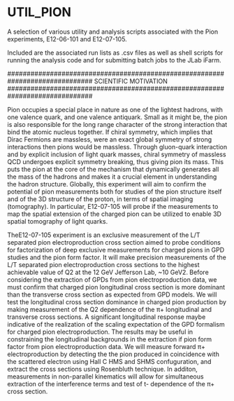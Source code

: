 # UTIL_PION

A selection of various utility and analysis scripts associated with the Pion experiments, E12-06-101 and E12-07-105.

Included are the associated run lists as .csv files as well as shell scripts for running the analysis code and for submitting batch jobs to the JLab iFarm.

##############################################################################
			SCIENTIFIC MOTIVATION
##############################################################################

Pion occupies a special place in nature as one of the lightest hadrons, with one valence quark, and one valence antiquark. Small as it might be, the pion is also responsible for the long range character of the strong interaction that bind the atomic nucleus together. If chiral symmetry, which implies that Dirac Fermions are massless, were an exact global symmetry of strong interactions then pions would be massless. Through gluon-quark interaction and by explicit inclusion of light quark masses, chiral symmetry of massless QCD undergoes explicit symmetry breaking, thus giving pion its mass. This puts the pion at the core of the mechanism that dynamically generates all the mass of the hadrons and makes it a crucial element in understanding the hadron structure. Globally, this experiment will aim to confirm the potential of pion measurements both for studies of the pion structure itself and of the 3D structure of the proton, in terms of spatial imaging (tomography). In particular, E12-07-105 will probe if the measurements to map the spatial extension of the charged pion can be utilized to enable 3D spatial tomography of light quarks.

TheE12-07-105 experiment is an exclusive measurement of the L/T separated pion electroproduction cross section aimed to probe conditions for factorization of deep exclusive measurements for charged pions in GPD studies and the pion form factor. It will make precision measurements of the L/T separated pion electroproduction cross sections to the highest achievable value of Q2 at the 12 GeV Jefferson Lab, ~10 GeV2. Before considering the extraction of GPDs from pion electroproduction data, we must confirm that charged pion longitudinal cross section is more dominant than the transverse cross section as expected from GPD models. We will test the longitudinal cross section dominance in charged pion production by making measurement of the Q2 dependence of the
π+ longitudinal and transverse cross sections. A significant longitudinal response maybe indicative of the realization of the scaling expectation of the GPD formalism for charged pion electroproduction. The results may be useful in constraining the longitudinal backgrounds in the extraction if pion form factor from pion electroproduction data. We will measure forward π+ electroproduction by detecting the the pion produced in coincidence with the scattered electron using Hall C HMS and SHMS confuguration, and extract the cross sections using Rosenbluth technique. In additon, measurements in non-parallel kinematics will allow for simultaneous extraction of the interference terms and test of t- dependence of the π+ cross section.
